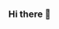 ### Hi there 👋

<!--
**AdCherian/AdCherian** is a ✨ _special_ ✨ repository because its `README.md` (this file) appears on your GitHub profile.

**Here** are some ideas to get you started:

- 🔭 I’m currently working on ...
- 🌱 I’m currently learning ...
- 👯 I’m looking to collaborate on ...
- 🤔 I’m looking for help with ...
- 💬 Ask me about ...
- 📫 How to reach me: ...
- 😄 Pronouns: ...
- ⚡ Fun fact: ...
-->
